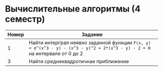 # Вычислительные алгоритмы (4 семестр)
| Номер | Задание |
|-------|---------|
| 1 | Найти интерграл неявно заданной функции `F(x, y) = e^(x^3 - y) - (x^3 - y)^2 + 2*(x^3 - y) - 2 = 0` на интервале от 0 до 2 |
| 3 | Найти среднеквадротичнае приближение |
